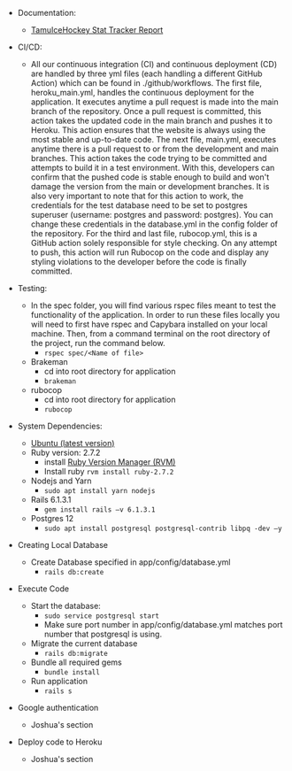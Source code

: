 
- Documentation:
  - [TamuIceHockey Stat Tracker Report](https://teams.microsoft.com/l/file/F5003B7A-ABC1-4932-B401-44FDFD6852B9?tenantId=68f381e3-46da-47b9-ba57-6f322b8f0da1&fileType=docx&objectUrl=https%3A%2F%2Ftamucs.sharepoint.com%2Fteams%2FTeam-Team-SP21-CSCE431-SoftwareEngineering-4-Sec501-MW-2.55-12372%2FShared%20Documents%2F4-Sec%20501-MW-2.55-12372%2FFinal%20Report%2FTAMUIH%20Stat%20Tracker%20Project%20Document.docx&baseUrl=https%3A%2F%2Ftamucs.sharepoint.com%2Fteams%2FTeam-Team-SP21-CSCE431-SoftwareEngineering-4-Sec501-MW-2.55-12372&serviceName=teams&threadId=19:73c3f76eaa45495a8468fd24f404c1db@thread.tacv2&groupId=a77ea6a8-5da3-4491-a01f-1a0ba6bfcce7)

- CI/CD:
  - All our continuous integration (CI) and continuous deployment (CD) are handled by three yml files (each handling a different GitHub Action) which can be found in ./github/workflows. The first file, heroku\_main.yml, handles the continuous deployment for the application. It executes anytime a pull request is made into the main branch of the repository. Once a pull request is committed, this action takes the updated code in the main branch and pushes it to Heroku. This action ensures that the website is always using the most stable and up-to-date code. The next file, main.yml, executes anytime there is a pull request to or from the development and main branches. This action takes the code trying to be committed and attempts to build it in a test environment. With this, developers can confirm that the pushed code is stable enough to build and won&#39;t damage the version from the main or development branches. It is also very important to note that for this action to work, the credentials for the test database need to be set to postgres superuser (username: postgres and password: postgres). You can change these credentials in the database.yml in the config folder of the repository. For the third and last file, rubocop.yml, this is a GitHub action solely responsible for style checking. On any attempt to push, this action will run Rubocop on the code and display any styling violations to the developer before the code is finally committed.

- Testing:
  - In the spec folder, you will find various rspec files meant to test the functionality of the application. In order to run these files locally you will need to first have rspec and Capybara installed on your local machine. Then, from a command terminal on the root directory of the project, run the command below.
    - ```rspec spec/<Name of file>```
  - Brakeman
    - cd into root directory for application
    - ```brakeman```
  - rubocop
    - cd into root directory for application
    - ```rubocop```

- System Dependencies:
  - [Ubuntu (latest version)](https://ubuntu.com/tutorials/ubuntu-on-windows#4-install-ubuntu-for-windows-10)
  - Ruby version: 2.7.2
    - install [Ruby Version Manager (RVM)](https://rvm.io/rvm/install)
    - Install ruby ```rvm install ruby-2.7.2```
  - Nodejs and Yarn
    - ```sudo apt install yarn nodejs```
  - Rails 6.1.3.1
    - ```gem install rails –v 6.1.3.1```
  - Postgres 12
    - ```sudo apt install postgresql postgresql-contrib libpq -dev –y```

- Creating Local Database
  - Create Database specified in app/config/database.yml
    - ```rails db:create```

- Execute Code
  - Start the database:
    - ```sudo service postgresql start```
    - Make sure port number in app/config/database.yml matches port number that postgresql is using.
  - Migrate the current database
    - ```rails db:migrate```
  - Bundle all required gems
    - ```bundle install```
  - Run application
    - ```rails s```

- Google authentication
  - Joshua&#39;s section

- Deploy code to Heroku
  - Joshua&#39;s section
